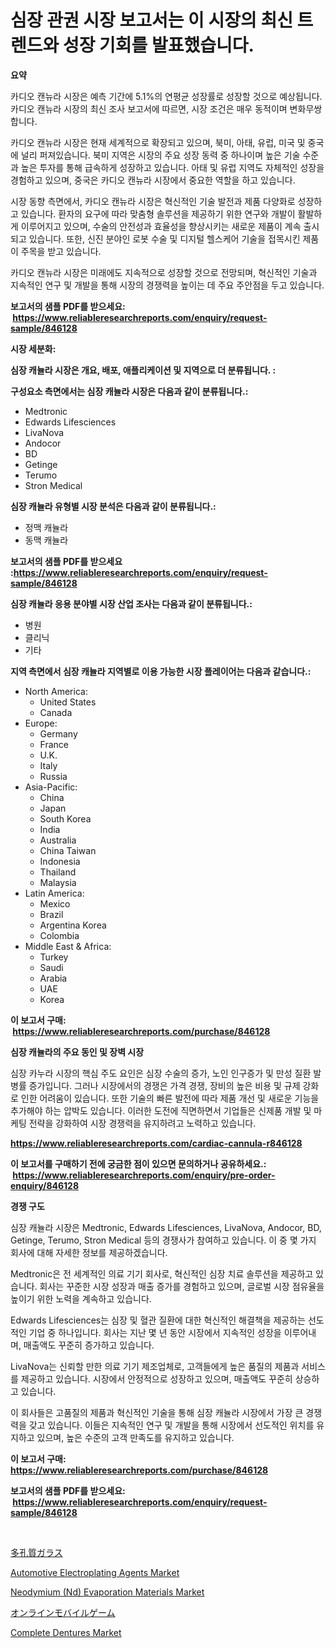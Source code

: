 <p><h1>심장 관권 시장 보고서는 이 시장의 최신 트렌드와 성장 기회를 발표했습니다.</h1></p><p><strong>요약</strong></p>
<p><p>카디오 캔뉴라 시장은 예측 기간에 5.1%의 연평균 성장률로 성장할 것으로 예상됩니다. 카디오 캔뉴라 시장의 최신 조사 보고서에 따르면, 시장 조건은 매우 동적이며 변화무쌍합니다. </p><p>카디오 캔뉴라 시장은 현재 세계적으로 확장되고 있으며, 북미, 아태, 유럽, 미국 및 중국에 널리 퍼져있습니다. 북미 지역은 시장의 주요 성장 동력 중 하나이며 높은 기술 수준과 높은 투자를 통해 급속하게 성장하고 있습니다. 아태 및 유럽 지역도 자체적인 성장을 경험하고 있으며, 중국은 카디오 캔뉴라 시장에서 중요한 역할을 하고 있습니다. </p><p>시장 동향 측면에서, 카디오 캔뉴라 시장은 혁신적인 기술 발전과 제품 다양화로 성장하고 있습니다. 환자의 요구에 따라 맞춤형 솔루션을 제공하기 위한 연구와 개발이 활발하게 이루어지고 있으며, 수술의 안전성과 효율성을 향상시키는 새로운 제품이 계속 출시되고 있습니다. 또한, 신진 분야인 로봇 수술 및 디지털 헬스케어 기술을 접목시킨 제품이 주목을 받고 있습니다.</p><p>카디오 캔뉴라 시장은 미래에도 지속적으로 성장할 것으로 전망되며, 혁신적인 기술과 지속적인 연구 및 개발을 통해 시장의 경쟁력을 높이는 데 주요 주안점을 두고 있습니다.</p></p>
<p><strong>보고서의 샘플 PDF를 받으세요: &nbsp;<a href="https://www.reliableresearchreports.com/enquiry/request-sample/846128">https://www.reliableresearchreports.com/enquiry/request-sample/846128</a></strong></p>
<p><strong>시장 세분화:</strong></p>
<p><strong> 심장 캐뉼라 시장은 개요, 배포, 애플리케이션 및 지역으로 더 분류됩니다. :</strong></p>
<p><strong>구성요소 측면에서는 심장 캐뉼라 시장은 다음과 같이 분류됩니다.:</strong></p>
<p><ul><li>Medtronic</li><li>Edwards Lifesciences</li><li>LivaNova</li><li>Andocor</li><li>BD</li><li>Getinge</li><li>Terumo</li><li>Stron Medical</li></ul></p>
<p><strong> 심장 캐뉼라 유형별 시장 분석은 다음과 같이 분류됩니다.:</strong></p>
<p><ul><li>정맥 캐뉼라</li><li>동맥 캐뉼라</li></ul></p>
<p><strong>보고서의 샘플 PDF를 받으세요 :<a href="https://www.reliableresearchreports.com/enquiry/request-sample/846128">https://www.reliableresearchreports.com/enquiry/request-sample/846128</a></strong></p>
<p><strong> 심장 캐뉼라 응용 분야별 시장 산업 조사는 다음과 같이 분류됩니다.:</strong></p>
<p><ul><li>병원</li><li>클리닉</li><li>기타</li></ul></p>
<p><strong>지역 측면에서 심장 캐뉼라 지역별로 이용 가능한 시장 플레이어는 다음과 같습니다.:</strong></p>
<p><ul>
    <li>
        North America:
        <ul>
            <li>United States</li>
            <li>Canada</li>
        </ul>
    </li>
    <li>
        Europe:
        <ul>
            <li>Germany</li>
            <li>France</li>
            <li>U.K.</li>
            <li>Italy</li>
            <li>Russia</li>
        </ul>
    </li>
    <li>
        Asia-Pacific:
        <ul>
            <li>China</li>
            <li>Japan</li>
            <li>South Korea</li>
            <li>India</li>
            <li>Australia</li>
            <li>China Taiwan</li>
            <li>Indonesia</li>
            <li>Thailand</li>
            <li>Malaysia</li>
        </ul>
    </li>
    <li>
        Latin America:
        <ul>
            <li>Mexico</li>
            <li>Brazil</li>
            <li>Argentina Korea</li>
            <li>Colombia</li>
        </ul>
    </li>
    <li>
        Middle East & Africa:
        <ul>
            <li>Turkey</li>
            <li>Saudi</li>
            <li>Arabia</li>
            <li>UAE</li>
            <li>Korea</li>
        </ul>
    </li>
    </ul></p>
<p><strong>이 보고서 구매: &nbsp;<a href="https://www.reliableresearchreports.com/purchase/846128">https://www.reliableresearchreports.com/purchase/846128</a></strong></p>
<p><strong>심장 캐뉼라의 주요 동인 및 장벽 시장</strong></p>
<p><p>심장 카누라 시장의 핵심 주도 요인은 심장 수술의 증가, 노인 인구증가 및 만성 질환 발병률 증가입니다. 그러나 시장에서의 경쟁은 가격 경쟁, 장비의 높은 비용 및 규제 강화로 인한 어려움이 있습니다. 또한 기술의 빠른 발전에 따라 제품 개선 및 새로운 기능을 추가해야 하는 압박도 있습니다. 이러한 도전에 직면하면서 기업들은 신제품 개발 및 마케팅 전략을 강화하여 시장 경쟁력을 유지하려고 노력하고 있습니다.</p></p>
<p><strong><a href="https://www.reliableresearchreports.com/cardiac-cannula-r846128">https://www.reliableresearchreports.com/cardiac-cannula-r846128</a></strong></p>
<p><strong>이 보고서를 구매하기 전에 궁금한 점이 있으면 문의하거나 공유하세요.: &nbsp;<a href="https://www.reliableresearchreports.com/enquiry/pre-order-enquiry/846128">https://www.reliableresearchreports.com/enquiry/pre-order-enquiry/846128</a></strong></p>
<p><strong>경쟁 구도</strong></p>
<p><p>심장 캐뉼라 시장은 Medtronic, Edwards Lifesciences, LivaNova, Andocor, BD, Getinge, Terumo, Stron Medical 등의 경쟁사가 참여하고 있습니다. 이 중 몇 가지 회사에 대해 자세한 정보를 제공하겠습니다.</p><p>Medtronic은 전 세계적인 의료 기기 회사로, 혁신적인 심장 치료 솔루션을 제공하고 있습니다. 회사는 꾸준한 시장 성장과 매출 증가를 경험하고 있으며, 글로벌 시장 점유율을 높이기 위한 노력을 계속하고 있습니다.</p><p>Edwards Lifesciences는 심장 및 혈관 질환에 대한 혁신적인 해결책을 제공하는 선도적인 기업 중 하나입니다. 회사는 지난 몇 년 동안 시장에서 지속적인 성장을 이루어내며, 매출액도 꾸준히 증가하고 있습니다.</p><p>LivaNova는 신뢰할 만한 의료 기기 제조업체로, 고객들에게 높은 품질의 제품과 서비스를 제공하고 있습니다. 시장에서 안정적으로 성장하고 있으며, 매출액도 꾸준히 상승하고 있습니다.</p><p>이 회사들은 고품질의 제품과 혁신적인 기술을 통해 심장 캐뉼라 시장에서 가장 큰 경쟁력을 갖고 있습니다. 이들은 지속적인 연구 및 개발을 통해 시장에서 선도적인 위치를 유지하고 있으며, 높은 수준의 고객 만족도를 유지하고 있습니다.</p></p>
<p><strong>이 보고서 구매: &nbsp; <a href="https://www.reliableresearchreports.com/purchase/846128">https://www.reliableresearchreports.com/purchase/846128</a></strong></p>
<p><strong>보고서의 샘플 PDF를 받으세요: &nbsp;<a href="https://www.reliableresearchreports.com/enquiry/request-sample/846128">https://www.reliableresearchreports.com/enquiry/request-sample/846128</a></strong><strong></strong></p>
<p>&nbsp;</p>
<p><p><a href="https://github.com/sghwr779811674/Market-Research-Report-List-2/blob/main/134604748406.md">多孔質ガラス</a></p><p><a href="https://frill-swim-3cd.notion.site/Automotive-Electroplating-Agents-Market-Competitive-Analysis-Market-Trends-and-Forecast-to-2031-3d97c180d45d43bfa035a3c4755430e0">Automotive Electroplating Agents Market</a></p><p><a href="https://issuu.com/reportprime-2/docs/neodymium-nd-evaporation-materials-market-size-203">Neodymium (Nd) Evaporation Materials Market</a></p><p><a href="https://github.com/DemarcusKuhlman/Market-Research-Report-List-1/blob/main/751606848405.md">オンラインモバイルゲーム</a></p><p><a href="https://github.com/julyju69/Market-Research-Report-List-3/blob/main/complete-dentures-market.md">Complete Dentures Market</a></p></p>